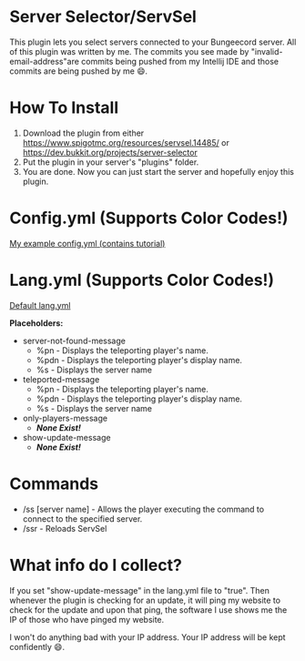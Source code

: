# Server Selector/ServSel
This plugin lets you select servers connected to your Bungeecord server.
All of this plugin was written by me.
The commits you see made by "invalid-email-address"are commits being pushed from my Intellij IDE and those commits are being pushed by me :smile:.

How To Install
======
1. Download the plugin from either https://www.spigotmc.org/resources/servsel.14485/ or https://dev.bukkit.org/projects/server-selector
2. Put the plugin in your server's "plugins" folder.
3. You are done. Now you can just start the server and hopefully enjoy this plugin.

Config.yml (Supports Color Codes!)
======
[My example config.yml (contains tutorial)](/src/config.yml)

Lang.yml (Supports Color Codes!)
======
  [Default lang.yml](/src/lang.yml)
  
  **Placeholders:**
  + server-not-found-message
    + %pn - Displays the teleporting player's name.
    + %pdn - Displays the teleporting player's display name.
    + %s - Displays the server name
  + teleported-message
    + %pn - Displays the teleporting player's name.
    + %pdn - Displays the teleporting player's display name.
    + %s - Displays the server name
  + only-players-message
    + **_None Exist!_**
  + show-update-message
    + **_None Exist!_**
    
Commands
======
  + /ss [server name] - Allows the player executing the command to connect to the specified server.
  + /ssr - Reloads ServSel

What info do I collect?
======
If you set "show-update-message" in the lang.yml file to "true". Then whenever the plugin is checking for an update, it will ping my website to check for the update and upon that ping, the software I use shows me the IP of those who have pinged my website.

I won't do anything bad with your IP address. Your IP address will be kept confidently :smile:.
